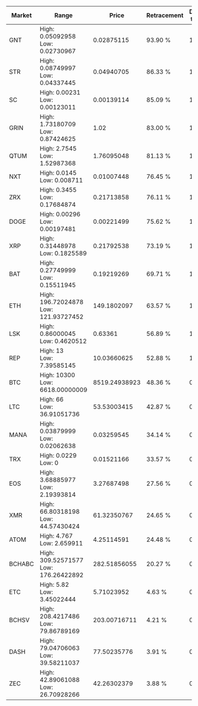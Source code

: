 | Market | Range | Price| Retracement | Doubles to 50% |
| --- | --- | --- | --- | --- |
| GNT | High: 0.05092958<br />Low: 0.02730967 | 0.02875115 | 93.90 % | 1.36 |
| STR | High: 0.08749997<br />Low: 0.04337445 | 0.04940705 | 86.33 % | 1.32 |
| SC | High: 0.00231<br />Low: 0.00123011 | 0.00139114 | 85.09 % | 1.27 |
| GRIN | High: 1.73180709<br />Low: 0.87424625 | 1.02 | 83.00 % | 1.28 |
| QTUM | High: 2.7545<br />Low: 1.52987368 | 1.76095048 | 81.13 % | 1.22 |
| NXT | High: 0.0145<br />Low: 0.008711 | 0.01007448 | 76.45 % | 1.15 |
| ZRX | High: 0.3455<br />Low: 0.17684874 | 0.21713858 | 76.11 % | 1.20 |
| DOGE | High: 0.00296<br />Low: 0.00197481 | 0.00221499 | 75.62 % | 1.11 |
| XRP | High: 0.31448978<br />Low: 0.1825589 | 0.21792538 | 73.19 % | 1.14 |
| BAT | High: 0.27749999<br />Low: 0.15511945 | 0.19219269 | 69.71 % | 1.13 |
| ETH | High: 196.72024878<br />Low: 121.93727452 | 149.1802097 | 63.57 % | 1.07 |
| LSK | High: 0.86000045<br />Low: 0.4620512 | 0.63361 | 56.89 % | 1.04 |
| REP | High: 13<br />Low: 7.39585145 | 10.03660625 | 52.88 % | 1.02 |
| BTC | High: 10300<br />Low: 6618.00000009 | 8519.24938923 | 48.36 % | 0.00 |
| LTC | High: 66<br />Low: 36.91051736 | 53.53003415 | 42.87 % | 0.00 |
| MANA | High: 0.03879999<br />Low: 0.02062638 | 0.03259545 | 34.14 % | 0.00 |
| TRX | High: 0.0229<br />Low: 0 | 0.01521166 | 33.57 % | 0.00 |
| EOS | High: 3.68885977<br />Low: 2.19393814 | 3.27687498 | 27.56 % | 0.00 |
| XMR | High: 66.80318198<br />Low: 44.57430424 | 61.32350767 | 24.65 % | 0.00 |
| ATOM | High: 4.767<br />Low: 2.659911 | 4.25114591 | 24.48 % | 0.00 |
| BCHABC | High: 309.52571577<br />Low: 176.26422892 | 282.51856055 | 20.27 % | 0.00 |
| ETC | High: 5.82<br />Low: 3.45022444 | 5.71023952 | 4.63 % | 0.00 |
| BCHSV | High: 208.4217486<br />Low: 79.86789169 | 203.00716711 | 4.21 % | 0.00 |
| DASH | High: 79.04706063<br />Low: 39.58211037 | 77.50235776 | 3.91 % | 0.00 |
| ZEC | High: 42.89061088<br />Low: 26.70928266 | 42.26302379 | 3.88 % | 0.00 |
